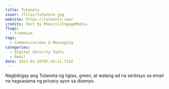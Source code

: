```yaml
---
title: Tutanota
cover: /files/tutanota.jpg
website: https://tutanota.com/
credits: Text by Khairil/EngageMedia.
flags:
  - Freemium
tags:
  - Communications & Messaging
categories:
  - Digital Security Tools
  - Email
date: 2023-01-25T07:33:11.715Z
---
```

Nagbibigay ang Tutanota ng ligtas, green, at walang ad na serbisyo sa email na nagsasama ng privacy ayon sa disenyo.